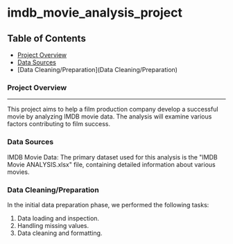 # imdb_movie_analysis_project

## Table of Contents

- [Project Overview](#project-overview)
- [Data Sources](#data-sources)
- [Data Cleaning/Preparation](Data Cleaning/Preparation)

### Project Overview
---
This project aims to help a film production company develop a successful movie by analyzing IMDB movie data. The analysis will examine various factors contributing to film success.


### Data Sources

IMDB Movie Data: The primary dataset used for this analysis is the "IMDB Movie ANALYSIS.xlsx" file, containing detailed information about various movies. 


### Data Cleaning/Preparation

In the initial data preparation phase, we performed the following tasks:
1. Data loading and inspection.
2. Handling missing values.
3. Data cleaning and formatting.
